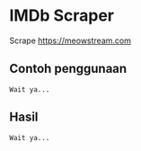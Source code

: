 # IMDb Scraper
Scrape https://meowstream.com

## Contoh penggunaan
```
Wait ya...
```

## Hasil
```
Wait ya...
```